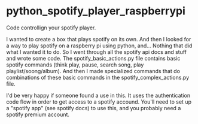 # python_spotify_player_raspberrypi
Code controllign your spotify player.

I wanted to create a box that plays spotify on its own. And then I looked for a way to play spotify on a raspberry pi using python, and... Nothing that did what I wanted it to do.
So I went through all the spotify api docs and stuff and wrote some code. The spotify_basic_actions.py file contains basic spotify commands (think play, pause, search song, play playlist/soong/album). And then I made specialized commands that do combinations of these basic commands in the spotify_complex_actions.py file.

I'd be very happy if someone found a use in this.
It uses the authentication code flow in order to get access to a spotify accound. You'll need to set up a "spotify app" (see spotify docs) to use this, and you probably need a spotify premium account.
